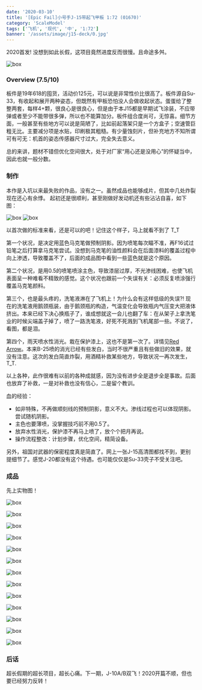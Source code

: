 ```yaml
---
date: '2020-03-10'
title: '[Epic Fail]小号手J-15带起飞甲板 1:72 (01670)'
category: 'ScaleModel'
tags: ['飞机', '现代', '中', '1:72']
banner: '/assets/image/j15-deck/0.jpg'
---
```


2020首发! 没想到如此长假，这项目竟然进度反而很慢。且命途多舛。

![box](/assets/image/j15-deck/box.jpg)

### Overview (7.5/10)

板件是19年618的囤货，活动价125元，可以说是非常性价比很高了。板件源自Su-33，有收起和展开两种姿态，但既然有甲板恐怕没人会做收起状态。蛋蛋给了整整两套，每样4+颗，很良心是很良心，但是由于本J15都是早期试飞涂装，不应带弹或者至少不能带很多弹，所以也不能算加分。板件组合度尚可，无惊喜。细节方面，一般甚至有些地方可以说是简陋了，比如前起落架只是一个方盒子；空速管巨粗无比。主要减分项是水贴，印刷极其粗糙。有少量蚀刻片，但补充地方不知所谓可有可无：机首的姿态传感器尺寸过大，完全失去意义。

总的来讲，题材不错但优化空间很大，处于对厂家“用心还是没用心”的怀疑当中，因此也就一般分数。

### 制作

本作是入坑以来最失败的作品，没有之一。虽然成品也能够成片，但其中几处炸裂现在还心有余悸。
起初还是很顺利，甚至刚做好发动机还有些沾沾自喜，如下图：

![box](/assets/image/j15-deck/12.jpg)
![box](/assets/image/j15-deck/13.jpg)

以首次做的标准来看，还是可以的吧！记住这个样子，马上就看不到了 T_T

第一个状况，是决定用蓝色马克笔做预制阴影。因为喷笔每次瞄不准，再F16试过铅笔之后打算拿马克笔尝试。没想到马克笔的油性颜料会在后面漆料的覆盖过程中向上渗透，导致覆盖不了，后面的成品图中看到一些蓝色就是这个原因。

第二个状况，是用0.5的喷笔喷涂主色，导致漆层过厚，不光渗线困难，也使飞机表面呈一种难看不精致的感觉。这个状况也跟前一个失误有关：必须反复喷涂强行覆盖马克笔颜料。

第三个，也是最头疼的，洗笔液淋在了飞机上！为什么会有这样低级的失误?! 现在的洗笔液用鹅颈瓶装，由于鹅颈瓶的构造，气温变化会导致瓶内气压变大把液体挤出。本来已经下决心换瓶子了，谁成想就这一会儿也翻了车：在从架子上拿洗笔业的时候尖端盖子掉了，喷了一路洗笔液，好死不死溅到飞机尾部一些。不说了，看图，都是泪。

第四个，雨天喷水性消光。栽在保护漆上，这也不是第一次了。详情见[Red Arrow](/blog/2019-10-10)。本来B-25喷的消光已经有些发白，当时不很严重且有些做旧的效果，就没有注意。这次的发白简直炸裂，用酒精补救某些地方，导致状况一再次发生，T_T.

以上各种，此作很难有以前的各种成就感，因为没有进步全是退步全是事故。后面也放弃了补救，一是对补救也没有信心，二是留个教训。

血的经验：

 - 如非特殊，不再做顺刻线的预制阴影，意义不大。渗线过程也可以体现阴影。尝试随机阴影。
 - 主色也要薄喷，没掌握技巧前不用0.5了。
 - 放弃水性消光，保护漆不再马上喷了，放个个把月再说。
 - 操作流程整改：计划步骤，优化空间，精简设备。

另外，祖国对武器的保密程度真是简直了。网上一张J-15高清图都找不到，更别提细节了。感觉J-20都没有这个待遇。也可能仅仅是Su-33壳子不受关注吧。

### 成品

先上实物图！

![box](/assets/image/j15-deck/origin.jpeg)

![box](/assets/image/j15-deck/0.jpg)

![box](/assets/image/j15-deck/1.jpg)

![box](/assets/image/j15-deck/2.jpg)

![box](/assets/image/j15-deck/3.jpg)

![box](/assets/image/j15-deck/4.jpg)

![box](/assets/image/j15-deck/5.jpg)

![box](/assets/image/j15-deck/6.jpg)

![box](/assets/image/j15-deck/7.jpg)

![box](/assets/image/j15-deck/8.jpg)

![box](/assets/image/j15-deck/9.jpg)

![box](/assets/image/j15-deck/10.jpg)

![box](/assets/image/j15-deck/11.jpg)

### 后话

超长假期的超长项目，超长心痛。下一期，J-10A/B双飞！2020开篇不顺，但也要已经努力反转！
